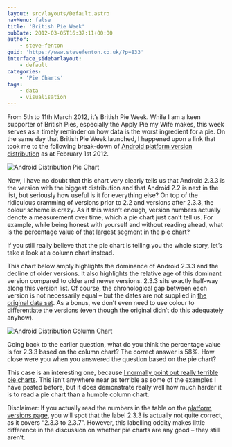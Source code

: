 ```yaml
---
layout: src/layouts/Default.astro
navMenu: false
title: 'British Pie Week'
pubDate: 2012-03-05T16:37:11+00:00
author:
    - steve-fenton
guid: 'https://www.stevefenton.co.uk/?p=833'
interface_sidebarlayout:
    - default
categories:
    - 'Pie Charts'
tags:
    - data
    - visualisation
---
```


From 5th to 11th March 2012, it’s British Pie Week. While I am a keen supporter of British Pies, especially the Apply Pie my Wife makes, this week serves as a timely reminder on how data is the worst ingredient for a pie. On the same day that British Pie Week launched, I happened upon a link that took me to the following break-down of [Android platform version distribution](https://developer.android.com/about/dashboards/index.html) as at February 1st 2012.

![Android Distribution Pie Chart](/img/2015/07/android_distribution_pie_chart1.png)

Now, I have no doubt that this chart very clearly tells us that Android 2.3.3 is the version with the biggest distribution and that Android 2.2 is next in the list, but seriously how useful is it for everything else? On top of the ridiculous cramming of versions prior to 2.2 and versions after 2.3.3, the colour scheme is crazy. As if this wasn’t enough, version numbers actually denote a measurement over time, which a pie chart just can’t tell us. For example, while being honest with yourself and without reading ahead, what is the percentage value of that largest segment in the pie chart?

If you still really believe that the pie chart is telling you the whole story, let’s take a look at a column chart instead.

This chart below amply highlights the dominance of Android 2.3.3 and the decline of older versions. It also highlights the relative age of this dominant version compared to older and newer versions. 2.3.3 sits exactly half-way along this version list. Of course, the chronological gap between each version is not necessarily equal – but the dates are not supplied in [the original data set](https://developer.android.com/guide/topics/manifest/uses-sdk-element.html#ApiLevels). As a bonus, we don’t even need to use colour to differentiate the versions (even though the original didn’t do this adequately anyhow).

![Android Distribution Column Chart](/img/2015/07/android_distribution_bar_chart1.png)

Going back to the earlier question, what do you think the percentage value is for 2.3.3 based on the column chart? The correct answer is 58%. How close were you when you answered the question based on the pie chart?

This case is an interesting one, because [I normally point out really terrible pie charts](https://www.stevefenton.co.uk/2009/04/pie-charts-are-bad/). This isn’t anywhere near as terrible as some of the examples I have posted before, but it does demonstrate really well how much harder it is to read a pie chart than a humble column chart.

Disclaimer: If you actually read the numbers in the table on the [platform versions page](https://developer.android.com/about/dashboards/index.html), you will spot that the label 2.3.3 is actually not quite correct, as it covers “2.3.3 to 2.3.7”. However, this labelling oddity makes little difference in the discussion on whether pie charts are any good – they still aren’t.